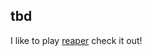 ## tbd


I like to play [reaper](https://artofproblemsolving.com/community/c1950999_reaper)
check it out!
